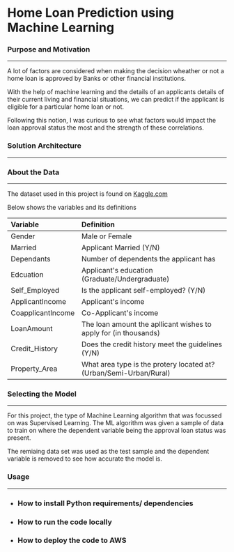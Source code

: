 # **Home Loan Prediction using Machine Learning**

<h3><b>Purpose and Motivation</b></h3>
<hr>
<p>A lot of factors are considered when making the decision wheather or not a home loan is approved by Banks or other financial institutions. 
</p>

<p>With the help of machine learning and the details of an applicants details of their current living and financial situations, we can predict if the applicant is eligible for a particular home loan or not.</p>

<p>Following this notion, I was curious to see what factors would impact the loan approval status the most and the strength of these correlations.</p>


<h3><b>Solution Architecture</b></h3>
<hr>



<h3><b>About the Data</b></h3>
<hr>
<p>The dataset used in this project is found on <a href="https://www.kaggle.com/">Kaggle.com</a></p>
<p>Below shows the variables and its definitions</p>

Variable|Definition|
|:----------|:----------|
|Gender|Male or Female|
|Married|Applicant Married (Y/N)|
|Dependants|Number of dependents the applicant has|
|Edcuation|Applicant's education (Graduate/Undergraduate)|
|Self_Employed|Is the applicant self-employed? (Y/N)|
|ApplicantIncome|Applicant's income| 
|CoapplicantIncome|Co-Applicant's income| 
|LoanAmount|The loan amount the apllicant wishes to apply for (in thousands)| 
|Credit_History|Does the credit history meet the guidelines (Y/N)|
|Property_Area|What area type is the protery located at? (Urban/Semi-Urban/Rural)|

<h3><b>Selecting the Model</b></h3>
<hr>
<p>For this project, the type of Machine Learning algorithm that was focussed on was Supervised Learning. The ML algorithm was given a sample of data to train on where the dependent variable being the approval loan status was present.</p>
<p>The remiaing data set was used as the test sample and the dependent variable is removed to see how accurate the model is.</p>




<h3><b>Usage</b></h3>
<hr>

* <h3>How to install Python requirements/ dependencies</h3>
* <h3>How to run the code locally</h3>
* <h3>How to deploy the code to AWS</h3>


